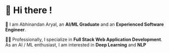 
# 👋 Hi there !

💐 I am Abhinandan Aryal, an **AI/ML Graduate** and an **Experienced Software Engineer**. 

🧑‍🏫 Professionally, I specialize in **Full Stack Web Application Development**. As an AI / ML enthusiast, I am interested in **Deep Learning** and **NLP**



